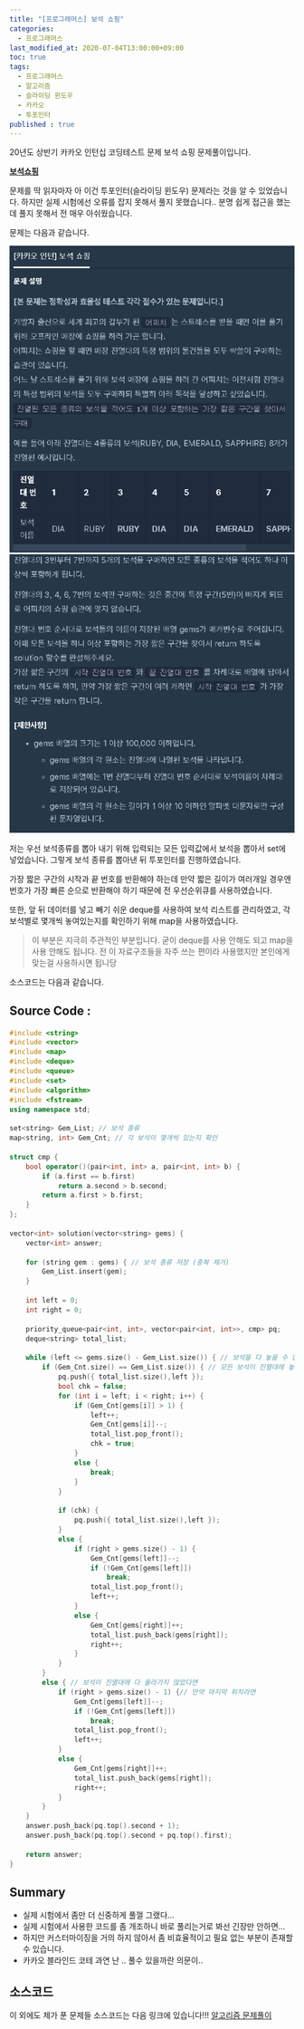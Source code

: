 ```yaml
---
title: "[프로그래머스] 보석 쇼핑"
categories: 
  - 프로그래머스
last_modified_at: 2020-07-04T13:00:00+09:00
toc: true
tags: 
  - 프로그래머스
  - 알고리즘
  - 슬라이딩 윈도우
  - 카카오
  - 투포인터
published : true
---
```


20년도 상반기 카카오 인턴십 코딩테스트 문제 보석 쇼핑 문제풀이입니다. 

**[보석쇼핑](https://programmers.co.kr/learn/courses/30/lessons/67258)**

문제를 딱 읽자마자 아 이건 투포인터(슬라이딩 윈도우) 문제라는 것을 알 수 있었습니다. 하지만 실제 시험에선 오류를 잡지 못해서 풀지 못했습니다.. 분명 쉽게 접근을 했는데 풀지 못해서 전 매우 아쉬웠습니다. 

문제는 다음과 같습니다. 

![1](/assets/images/프로그래머스/보석쇼핑_1.png)
![2](/assets/images/프로그래머스/보석쇼핑_2.png)

저는 우선 보석종류를 뽑아 내기 위해 입력되는 모든 입력값에서 보석을 뽑아서 set에 넣었습니다. 그렇게 보석 종류를 뽑아낸 뒤 투포인터를 진행하였습니다. 

가장 짧은 구간의 시작과 끝 번호를 반환해야 하는데 만약 짧은 길이가 여러개일 경우엔 번호가 가장 빠른 순으로 반환해야 하기 때문에 전 우선순위큐를 사용하였습니다. 

또한, 앞 뒤 데이터를 넣고 빼기 쉬운 deque를 사용하여 보석 리스트를 관리하였고, 각 보석별로 몇개씩 놓여있는지를 확인하기 위해 map을 사용하였습니다. <br/>
> 이 부분은 지극히 주관적인 부분입니다. 굳이 deque를 사용 안해도 되고 map을 사용 안해도 됩니다. 전 이 자료구조들을 자주 쓰는 편이라 사용했지만 본인에게 맞는걸 사용하시면 됩니당

소스코드는 다음과 같습니다. 

Source Code : 
-----

```cpp
#include <string>
#include <vector>
#include <map>
#include <deque>
#include <queue>
#include <set>
#include <algorithm>
#include <fstream>
using namespace std;

set<string> Gem_List; // 보석 종류
map<string, int> Gem_Cnt; // 각 보석이 몇개씩 있는지 확인 

struct cmp {
	bool operator()(pair<int, int> a, pair<int, int> b) {
		if (a.first == b.first)
			return a.second > b.second;
		return a.first > b.first;
	}
};

vector<int> solution(vector<string> gems) {
	vector<int> answer;

	for (string gem : gems) { // 보석 종류 저장 (중복 제거)
		Gem_List.insert(gem);
	}

	int left = 0;
	int right = 0;

	priority_queue<pair<int, int>, vector<pair<int, int>>, cmp> pq;
	deque<string> total_list;

	while (left <= gems.size() - Gem_List.size()) { // 보석을 다 놓을 수 없을 경우 반복 종료 
		if (Gem_Cnt.size() == Gem_List.size()) { // 모든 보석이 진열대에 놓였다면 비교 시작
			pq.push({ total_list.size(),left });
			bool chk = false;
			for (int i = left; i < right; i++) {
				if (Gem_Cnt[gems[i]] > 1) {
					left++;
					Gem_Cnt[gems[i]]--;
					total_list.pop_front();
					chk = true;
				}
				else {
					break;
				}
			}

			if (chk) {
				pq.push({ total_list.size(),left });
			}
			else {
				if (right > gems.size() - 1) {
					Gem_Cnt[gems[left]]--;
					if (!Gem_Cnt[gems[left]])
						break;
					total_list.pop_front();
					left++;
				}
				else {
					Gem_Cnt[gems[right]]++;
					total_list.push_back(gems[right]);
					right++;
				}
			}
		}
		else { // 보석이 진열대에 다 올라가지 않았다면 
			if (right > gems.size() - 1) {// 만약 마지막 위치라면 
				Gem_Cnt[gems[left]]--;
				if (!Gem_Cnt[gems[left]])
					break;
				total_list.pop_front();
				left++;
			}
			else {
				Gem_Cnt[gems[right]]++;
				total_list.push_back(gems[right]);
				right++;
			}
		}
	}
	answer.push_back(pq.top().second + 1);
	answer.push_back(pq.top().second + pq.top().first);

	return answer;
}


```

## Summary
- 실제 시험에서 좀만 더 신중하게 풀껄 그랬다... 
- 실제 시험에서 사용한 코드를 좀 개조하니 바로 풀리는거로 봐선 긴장만 안하면... 
- 하지만 커스터마이징을 거의 하지 않아서 좀 비효율적이고 필요 없는 부분이 존재할 수 있습니다. 
- 카카오 블라인드 코테 과연 난 .. 풀수 있을까란 의문이..



## 소스코드
이 외에도 제가 푼 문제들 소스코드는 다음 링크에 있습니다!!!
[알고리즘 문제풀이](https://github.com/JooYoung1121/CodingTest_Algorithm)
